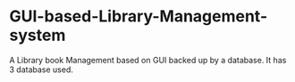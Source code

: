 # GUI-based-Library-Management-system
A Library book Management based on GUI backed up by a database.
It has 3 database used.
